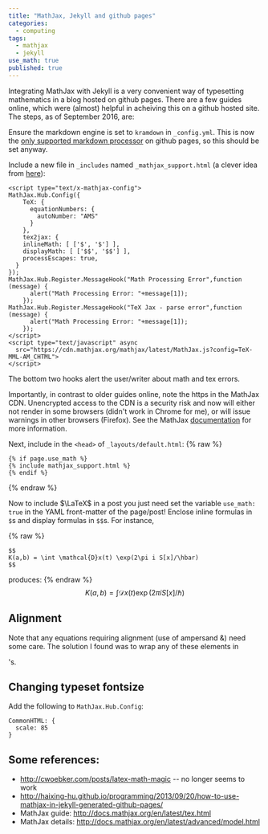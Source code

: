 ```yaml
---
title: "MathJax, Jekyll and github pages"
categories:
  - computing
tags:
  - mathjax
  - jekyll
use_math: true
published: true
---
```


Integrating MathJax with Jekyll is a very convenient way of typesetting mathematics in a blog hosted on github pages. There are a few guides online, which were (almost) helpful in acheiving this on a github hosted site. The steps, as of September 2016, are:

Ensure the markdown engine is set to `kramdown` in `_config.yml`. This is now the [only supported markdown processor](https://help.github.com/articles/updating-your-markdown-processor-to-kramdown/) on github pages, so this should be set anyway.

Include a new file in `_includes` named `_mathjax_support.html` (a clever idea from [here](http://haixing-hu.github.io/programming/2013/09/20/how-to-use-mathjax-in-jekyll-generated-github-pages/)):

```
<script type="text/x-mathjax-config">
MathJax.Hub.Config({
    TeX: {
      equationNumbers: {
        autoNumber: "AMS"
      }
    },
    tex2jax: {
    inlineMath: [ ['$', '$'] ],
    displayMath: [ ['$$', '$$'] ],
    processEscapes: true,
  }
});
MathJax.Hub.Register.MessageHook("Math Processing Error",function (message) {
	  alert("Math Processing Error: "+message[1]);
	});
MathJax.Hub.Register.MessageHook("TeX Jax - parse error",function (message) {
	  alert("Math Processing Error: "+message[1]);
	});
</script>
<script type="text/javascript" async
  src="https://cdn.mathjax.org/mathjax/latest/MathJax.js?config=TeX-MML-AM_CHTML">
</script>
```
The bottom two hooks alert the user/writer about math and tex errors. 

Importantly, in contrast to older guides online, note the https in the MathJax CDN. Unencrypted access to the CDN is a security risk and now will either not render in some browsers (didn't work in Chrome for me), or will issue warnings in other browsers (Firefox). See the MathJax [documentation](http://docs.mathjax.org/en/latest/start.html#secure-access-to-the-cdn) for more information.

Next, include in the `<head>` of `_layouts/default.html`:
{% raw %}
```
{% if page.use_math %}
{% include mathjax_support.html %}
{% endif %}
```
{% endraw %}

Now to include $\LaTeX$ in a post you just need set the variable `use_math: true` in the YAML front-matter of the page/post! Enclose inline formulas in `$`s and display formulas in `$$`s. For instance,

{% raw %}
```
$$
K(a,b) = \int \mathcal{D}x(t) \exp(2\pi i S[x]/\hbar)
$$
```
produces:
{% endraw %}
$$
K(a,b) = \int \mathcal{D}x(t) \exp(2\pi i S[x]/\hbar)
$$

## Alignment

Note that any equations requiring alignment (use of ampersand &) need some care. The solution I found was to wrap any of these elements in <div>'s. 

## Changing typeset fontsize 

Add the following to `MathJax.Hub.Config`:

```
CommonHTML: {
  scale: 85
}
```

## Some references:

* http://cwoebker.com/posts/latex-math-magic -- no longer seems to work
* http://haixing-hu.github.io/programming/2013/09/20/how-to-use-mathjax-in-jekyll-generated-github-pages/
* MathJax guide: http://docs.mathjax.org/en/latest/tex.html
* MathJax details: http://docs.mathjax.org/en/latest/advanced/model.html
